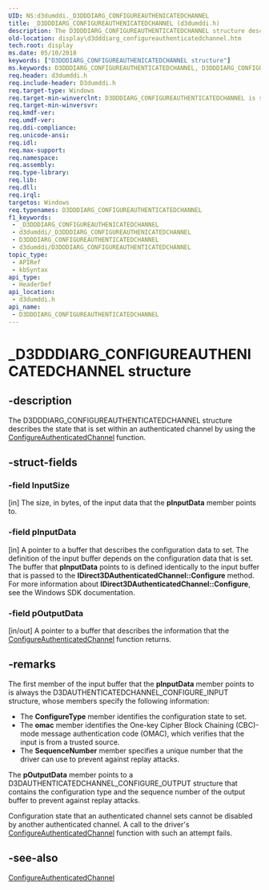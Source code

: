 ```yaml
---
UID: NS:d3dumddi._D3DDDIARG_CONFIGUREAUTHENICATEDCHANNEL
title: _D3DDDIARG_CONFIGUREAUTHENICATEDCHANNEL (d3dumddi.h)
description: The D3DDDIARG_CONFIGUREAUTHENTICATEDCHANNEL structure describes the state that is set within an authenticated channel by using the ConfigureAuthenticatedChannel function.
old-location: display\d3dddiarg_configureauthenticatedchannel.htm
tech.root: display
ms.date: 05/10/2018
keywords: ["D3DDDIARG_CONFIGUREAUTHENICATEDCHANNEL structure"]
ms.keywords: D3DDDIARG_CONFIGUREAUTHENTICATEDCHANNEL, D3DDDIARG_CONFIGUREAUTHENTICATEDCHANNEL structure [Display Devices], UMDisplayDriver_param_Structs_ce65fb22-4c07-4b0f-b0cc-356f0010c88d.xml, _D3DDDIARG_CONFIGUREAUTHENICATEDCHANNEL, d3dumddi/D3DDDIARG_CONFIGUREAUTHENTICATEDCHANNEL, display.d3dddiarg_configureauthenticatedchannel
req.header: d3dumddi.h
req.include-header: D3dumddi.h
req.target-type: Windows
req.target-min-winverclnt: D3DDDIARG_CONFIGUREAUTHENTICATEDCHANNEL is supported beginning with the Windows 7 operating system.
req.target-min-winversvr: 
req.kmdf-ver: 
req.umdf-ver: 
req.ddi-compliance: 
req.unicode-ansi: 
req.idl: 
req.max-support: 
req.namespace: 
req.assembly: 
req.type-library: 
req.lib: 
req.dll: 
req.irql: 
targetos: Windows
req.typenames: D3DDDIARG_CONFIGUREAUTHENTICATEDCHANNEL
f1_keywords:
 - _D3DDDIARG_CONFIGUREAUTHENICATEDCHANNEL
 - d3dumddi/_D3DDDIARG_CONFIGUREAUTHENICATEDCHANNEL
 - D3DDDIARG_CONFIGUREAUTHENTICATEDCHANNEL
 - d3dumddi/D3DDDIARG_CONFIGUREAUTHENTICATEDCHANNEL
topic_type:
 - APIRef
 - kbSyntax
api_type:
 - HeaderDef
api_location:
 - d3dumddi.h
api_name:
 - D3DDDIARG_CONFIGUREAUTHENTICATEDCHANNEL
---
```


# _D3DDDIARG_CONFIGUREAUTHENICATEDCHANNEL structure


## -description

The D3DDDIARG_CONFIGUREAUTHENTICATEDCHANNEL structure describes the state that is set within an authenticated channel by using the <a href="/windows-hardware/drivers/ddi/d3dumddi/nc-d3dumddi-pfnd3dddi_configureauthenicatedchannel">ConfigureAuthenticatedChannel</a> function.

## -struct-fields

### -field InputSize

[in] The size, in bytes, of the input data that the <b>pInputData</b> member points to.

### -field pInputData

[in] A pointer to a buffer that describes the configuration data to set. The definition of the input buffer depends on the configuration data that is set. The buffer that <b>pInputData</b> points to is defined identically to the input buffer that is passed to the <b>IDirect3DAuthenticatedChannel::Configure</b> method. For more information about <b>IDirect3DAuthenticatedChannel::Configure</b>, see the Windows SDK documentation.

### -field pOutputData

[in/out] A pointer to a buffer that describes the information that the <a href="/windows-hardware/drivers/ddi/d3dumddi/nc-d3dumddi-pfnd3dddi_configureauthenicatedchannel">ConfigureAuthenticatedChannel</a> function returns.

## -remarks

The first member of the input buffer that the <b>pInputData</b> member points to is always the D3DAUTHENTICATEDCHANNEL_CONFIGURE_INPUT structure, whose members specify the following information: 

<ul>
<li>
The <b>ConfigureType</b> member identifies the configuration state to set. 

</li>
<li>
The <b>omac</b> member identifies the One-key Cipher Block Chaining (CBC)-mode message authentication code (OMAC), which verifies that the input is from a trusted source.

</li>
<li>
The <b>SequenceNumber</b> member specifies a unique number that the driver can use to prevent against replay attacks. 

</li>
</ul>
The <b>pOutputData</b> member points to a D3DAUTHENTICATEDCHANNEL_CONFIGURE_OUTPUT structure that contains the configuration type and the sequence number of the output buffer to prevent against replay attacks. 

Configuration state that an authenticated channel sets cannot be disabled by another authenticated channel. A call to the driver's <a href="/windows-hardware/drivers/ddi/d3dumddi/nc-d3dumddi-pfnd3dddi_configureauthenicatedchannel">ConfigureAuthenticatedChannel</a> function with such an attempt   fails.

## -see-also

<a href="/windows-hardware/drivers/ddi/d3dumddi/nc-d3dumddi-pfnd3dddi_configureauthenicatedchannel">ConfigureAuthenticatedChannel</a>
